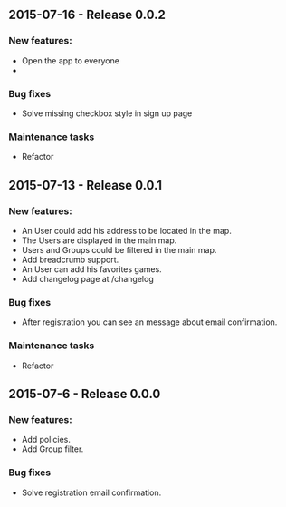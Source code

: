 ## 2015-07-16 - Release 0.0.2

### New features:
  - Open the app to everyone
  -

### Bug fixes
  - Solve missing checkbox style in sign up page

### Maintenance tasks
  - Refactor

## 2015-07-13 - Release 0.0.1

### New features:
  - An User could add his address to be located in the map.
  - The Users are displayed in the main map.
  - Users and Groups could be filtered in the main map.
  - Add breadcrumb support.
  - An User can add his favorites games.
  - Add changelog page at /changelog

### Bug fixes
  - After registration you can see an message about email confirmation.

### Maintenance tasks
  - Refactor

## 2015-07-6 - Release 0.0.0

### New features:
  - Add policies.
  - Add Group filter.

### Bug fixes
  - Solve registration email confirmation.
